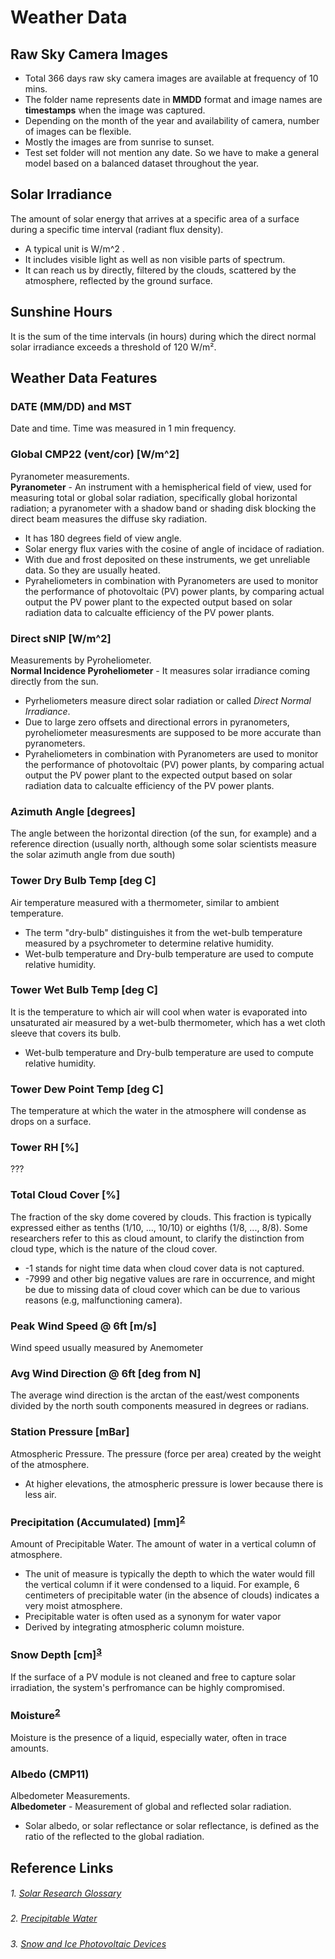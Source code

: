# Weather Data
## Raw Sky Camera Images
- Total 366 days raw sky camera images are available at frequency of 10 mins.
- The folder name represents date in **MMDD** format and image names are **timestamps** when the image was captured.
- Depending on the month of the year and availability of camera, number of images can be flexible. 
- Mostly the images are from sunrise to sunset.
- Test set folder will not mention any date. So we have to make a general model based on a balanced dataset throughout the year.
  
  
## Solar Irradiance 
The amount of solar energy that arrives at a specific area of a surface during a specific time interval (radiant flux density).
- A typical unit is W/m^2 .
- It includes visible light as well as non visible parts of spectrum.
- It can reach us by directly, filtered by the clouds, scattered by the atmosphere, reflected by the ground surface.
  
  
## Sunshine Hours
It is the sum of the time intervals (in hours) during which the direct normal solar irradiance exceeds a threshold of 120 W/m².
  
  
## Weather Data Features
### DATE (MM/DD) and MST
Date and time. Time was measured in 1 min frequency.
    
### Global CMP22 (vent/cor) [W/m^2]
Pyranometer measurements.  
**Pyranometer** - An instrument with a hemispherical field of view, used for measuring total or global solar radiation, specifically global horizontal radiation; a pyranometer with a shadow band or shading disk blocking the direct beam measures the diffuse sky radiation.
- It has 180 degrees field of view angle.
- Solar energy flux varies with the cosine of angle of incidace of radiation. 
- With due and frost deposited on these instruments, we get unreliable data. So they are usually heated.
- Pyraheliometers in combination with Pyranometers are used to monitor the performance of photovoltaic (PV) power plants, by comparing actual output the PV power plant to the expected output based on solar radiation data to calcualte efficiency of the PV power plants.
  
### Direct sNIP [W/m^2]
Measurements by Pyroheliometer.  
**Normal Incidence Pyroheliometer** - It measures solar irradiance coming directly from the sun.
- Pyrheliometers measure direct solar radiation or called *Direct Normal Irradiance*.
- Due to large zero offsets and directional errors in pyranometers, pyroheliometer measuresments are supposed to be more accurate than pyranometers.
- Pyraheliometers in combination with Pyranometers are used to monitor the performance of photovoltaic (PV) power plants, by comparing actual output the PV power plant to the expected output based on solar radiation data to calcualte efficiency of the PV power plants.


  
### Azimuth Angle [degrees]
The angle between the horizontal direction (of the sun, for example) and a reference direction (usually north, although some solar scientists measure the solar azimuth angle from due south)
  
  
  
### Tower Dry Bulb Temp [deg C]
Air temperature measured with a thermometer, similar to ambient temperature. 
- The term "dry-bulb" distinguishes it from the wet-bulb temperature measured by a psychrometer to determine relative humidity.
- Wet-bulb temperature and Dry-bulb temperature are used to compute relative humidity.  
  
  
### Tower Wet Bulb Temp [deg C]
It is the temperature to which air will cool when water is evaporated into unsaturated air measured by a wet-bulb thermometer, which has a wet cloth sleeve that covers its bulb.
- Wet-bulb temperature and Dry-bulb temperature are used to compute relative humidity.  

  
### Tower Dew Point Temp [deg C]
The temperature at which the water in the atmosphere will condense as drops on a surface.
    
  
### Tower RH [%]
???
  
  
### Total Cloud Cover [%]
The fraction of the sky dome covered by clouds. This fraction is typically expressed either as tenths (1/10, ..., 10/10) or eighths (1/8, ..., 8/8). Some researchers refer to this as cloud amount, to clarify the distinction from cloud type, which is the nature of the cloud cover.
- -1 stands for night time data when cloud cover data is not captured.
- -7999 and other big negative values are rare in occurrence, and might be due to missing data of cloud cover which can be due to various reasons (e.g, malfunctioning camera).
  
  
### Peak Wind Speed @ 6ft [m/s]
Wind speed usually measured by Anemometer
  
  
### Avg Wind Direction @ 6ft [deg from N]
The average wind direction is the arctan of the east/west components divided by the north south components measured in degrees or radians.   
  
  
### Station Pressure [mBar]
Atmospheric Pressure. The pressure (force per area) created by the weight of the atmosphere.
- At higher elevations, the atmospheric pressure is lower because there is less air.
  
  
### Precipitation (Accumulated) [mm]<sup>[2](#2-Precipitable-Water)</sup>
Amount of Precipitable Water. The amount of water in a vertical column of atmosphere.
- The unit of measure is typically the depth to which the water would fill the vertical column if it were condensed to a liquid. For example, 6 centimeters of precipitable water (in the absence of clouds) indicates a very moist atmosphere.
- Precipitable water is often used as a synonym for water vapor
- Derived by integrating atmospheric column moisture.
  
  
### Snow Depth [cm]<sup>[3](#3-Snow-And-Ice-Photovoltaic-Devices)</sup>
If the surface of a PV module is not cleaned and free to capture solar irradiation, the system's perfromance can be highly compromised.
  
  
### Moisture<sup>[2](#2-Precipitable-Water)</sup>
Moisture is the presence of a liquid, especially water, often in trace amounts. 
  
  
### Albedo (CMP11)
Albedometer Measurements.  
**Albedometer** - Measurement of global and reflected solar radiation.
- Solar albedo, or solar reflectance or solar reflectance, is defined as the ratio of the reflected to the global radiation.
    
    
## Reference Links
<h5 style="font-weight: normal">1. <a href="https://www.nrel.gov/grid/solar-resource/solar-glossary.html">Solar Research Glossary</a></h5>
<h5 style="font-weight: normal">2. <a href="https://www.sciencedirect.com/topics/earth-and-planetary-sciences/precipitable-water">Precipitable Water</a></h5>
<h5 style="font-weight: normal">3. <a href="https://ntnuopen.ntnu.no/ntnu-xmlui/bitstream/handle/11250/2416078/15971_FULLTEXT.pdf?sequence=1">Snow and Ice Photovoltaic Devices</a></h5>
